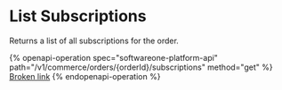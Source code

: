 # List Subscriptions

Returns a list of all subscriptions for the order.

{% openapi-operation spec="softwareone-platform-api" path="/v1/commerce/orders/{orderId}/subscriptions" method="get" %}
[Broken link](broken-reference)
{% endopenapi-operation %}
